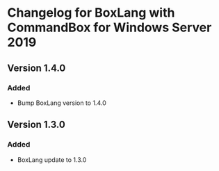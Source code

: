 # Changelog for BoxLang with CommandBox for Windows Server 2019

## Version 1.4.0
### Added
* Bump BoxLang version to 1.4.0

## Version 1.3.0
### Added
* BoxLang update to 1.3.0